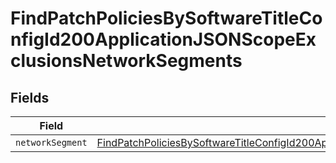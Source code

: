 # FindPatchPoliciesBySoftwareTitleConfigId200ApplicationJSONScopeExclusionsNetworkSegments


## Fields

| Field                                                                                                                                                                                                                                       | Type                                                                                                                                                                                                                                        | Required                                                                                                                                                                                                                                    | Description                                                                                                                                                                                                                                 |
| ------------------------------------------------------------------------------------------------------------------------------------------------------------------------------------------------------------------------------------------- | ------------------------------------------------------------------------------------------------------------------------------------------------------------------------------------------------------------------------------------------- | ------------------------------------------------------------------------------------------------------------------------------------------------------------------------------------------------------------------------------------------- | ------------------------------------------------------------------------------------------------------------------------------------------------------------------------------------------------------------------------------------------- |
| `networkSegment`                                                                                                                                                                                                                            | [FindPatchPoliciesBySoftwareTitleConfigId200ApplicationJSONScopeExclusionsNetworkSegmentsNetworkSegment](../../models/operations/findpatchpoliciesbysoftwaretitleconfigid200applicationjsonscopeexclusionsnetworksegmentsnetworksegment.md) | :heavy_minus_sign:                                                                                                                                                                                                                          | N/A                                                                                                                                                                                                                                         |
